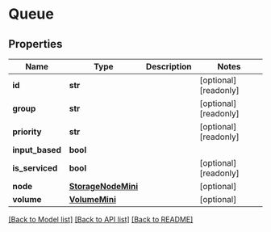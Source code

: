 # Queue

## Properties

Name | Type | Description | Notes
------------ | ------------- | ------------- | -------------
**id** | **str** |  | [optional] [readonly] 
**group** | **str** |  | [optional] [readonly] 
**priority** | **str** |  | [optional] [readonly] 
**input_based** | **bool** |  | 
**is_serviced** | **bool** |  | [optional] [readonly] 
**node** | [**StorageNodeMini**](StorageNodeMini.md) |  | [optional] 
**volume** | [**VolumeMini**](VolumeMini.md) |  | [optional] 

[[Back to Model list]](../#documentation-for-models) [[Back to API list]](../#documentation-for-api-endpoints) [[Back to README]](../)


